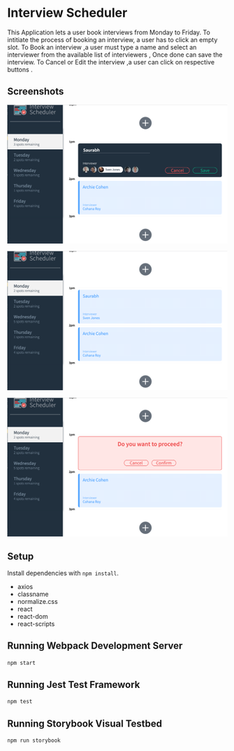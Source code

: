 # Interview Scheduler
This Application lets a user book interviews from Monday to Friday. 
To intitiate the process of booking an interview, a user has to click an empty slot.
To Book an interview ,a user must type a name and select an interviewer from the available list of interviewers , Once done can save the interview.
To Cancel or Edit the interview ,a user can click on respective buttons .

## Screenshots
!["Before Booking an interview"](https://github.com/saurabhdabas/interview-scheduler/blob/master/docs/BookAnInterview.png?raw=true)

!["After Booking an Interview"](https://github.com/saurabhdabas/interview-scheduler/blob/master/docs/AfterBooking.png?raw=true)

!["When Deleteing an Interview"](https://github.com/saurabhdabas/interview-scheduler/blob/master/docs/DeletingInterview.png?raw=true)
## Setup

Install dependencies with `npm install`.
- axios
- classname
- normalize.css
- react
- react-dom
- react-scripts

## Running Webpack Development Server

```sh
npm start
```

## Running Jest Test Framework

```sh
npm test
```

## Running Storybook Visual Testbed

```sh
npm run storybook
```
